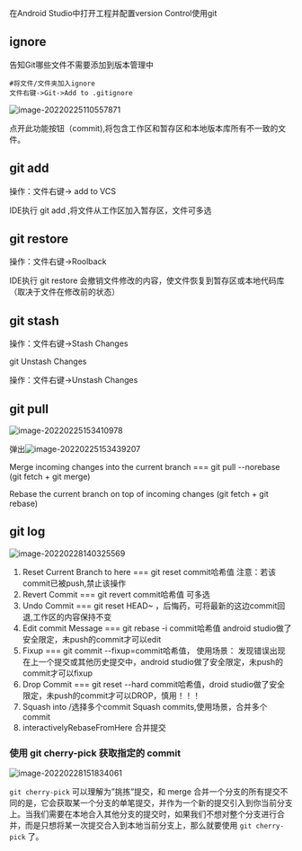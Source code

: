 在Android Studio中打开工程并配置version Control使用git

## ignore

告知Git哪些文件不需要添加到版本管理中

```assembly
#将文件/文件夹加入ignore
文件右键->Git->Add to .gitignore
```

![image-20220225110557871](C:\Users\merry.he.ECOVACS\AppData\Roaming\Typora\typora-user-images\image-20220225110557871.png)

点开此功能按钮（commit),将包含工作区和暂存区和本地版本库所有不一致的文件。

## git add 

操作：文件右键-> add to VCS 

IDE执行 git add ,将文件从工作区加入暂存区，文件可多选

## git restore 

操作：文件右键->Roolback 

IDE执行  git restore <file>  会撤销文件修改的内容，使文件恢复到暂存区或本地代码库（取决于文件在修改前的状态）

## git stash

操作：文件右键->Stash Changes

git Unstash Changes


操作：文件右键->Unstash Changes

## git pull

![image-20220225153410978](C:\Users\merry.he.ECOVACS\AppData\Roaming\Typora\typora-user-images\image-20220225153410978.png)

弹出![image-20220225153439207](C:\Users\merry.he.ECOVACS\AppData\Roaming\Typora\typora-user-images\image-20220225153439207.png)

Merge incoming changes into the current branch === git pull --norebase (git fetch + git merge)

Rebase the current branch on top of incoming changes (git fetch + git rebase)

## git log

![image-20220228140325569](C:\Users\merry.he.ECOVACS\AppData\Roaming\Typora\typora-user-images\image-20220228140325569.png)



1.  Reset Current Branch to here === git  reset  commit哈希值 注意：若该commit已被push,禁止该操作
2. Revert Commit === git revert  commit哈希值 可多选
3. Undo Commit === git reset HEAD~ ，后悔药，可将最新的这边commit回退,工作区的内容保持不变
4. Edit commit Message === git rebase -i commit哈希值 android studio做了安全限定，未push的commit才可以edit
5. Fixup === git commit --fixup=commit哈希值， 使用场景： 发现错误出现在上一个提交或其他历史提交中，android studio做了安全限定，未push的commit才可以fixup
6. Drop Commit  === git reset --hard commit哈希值，droid studio做了安全限定，未push的commit才可以DROP，慎用！！！
7. Squash into /选择多个commit Squash commits,使用场景，合并多个commit
8. interactivelyRebaseFromHere 合并提交

### 使用 git cherry-pick 获取指定的 commit

![image-20220228151834061](C:\Users\merry.he.ECOVACS\AppData\Roaming\Typora\typora-user-images\image-20220228151834061.png)

`git cherry-pick` 可以理解为”挑拣”提交，和 merge 合并一个分支的所有提交不同的是，它会获取某一个分支的单笔提交，并作为一个新的提交引入到你当前分支上。当我们需要在本地合入其他分支的提交时，如果我们不想对整个分支进行合并，而是只想将某一次提交合入到本地当前分支上，那么就要使用 `git cherry-pick` 了。



